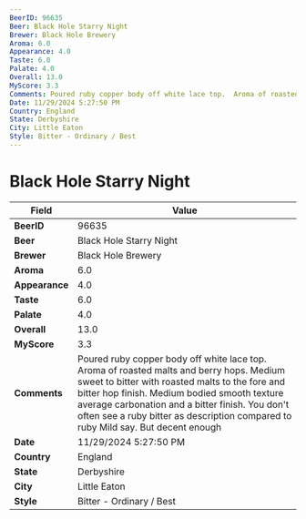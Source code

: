 ```yaml
---
BeerID: 96635
Beer: Black Hole Starry Night
Brewer: Black Hole Brewery
Aroma: 6.0
Appearance: 4.0
Taste: 6.0
Palate: 4.0
Overall: 13.0
MyScore: 3.3
Comments: Poured ruby copper body off white lace top.  Aroma of roasted malts and berry hops.  Medium sweet to bitter with roasted malts to the fore and bitter hop finish. Medium bodied smooth texture average carbonation and a bitter finish.  You don't often see a ruby bitter as description compared to ruby Mild say. But decent enough
Date: 11/29/2024 5:27:50 PM
Country: England
State: Derbyshire
City: Little Eaton
Style: Bitter - Ordinary / Best
---
```


# Black Hole Starry Night

| Field         | Value |
|---------------|-------|
| **BeerID** | 96635 |
| **Beer** | Black Hole Starry Night |
| **Brewer** | Black Hole Brewery |
| **Aroma** | 6.0 |
| **Appearance** | 4.0 |
| **Taste** | 6.0 |
| **Palate** | 4.0 |
| **Overall** | 13.0 |
| **MyScore** | 3.3 |
| **Comments** | Poured ruby copper body off white lace top.  Aroma of roasted malts and berry hops.  Medium sweet to bitter with roasted malts to the fore and bitter hop finish. Medium bodied smooth texture average carbonation and a bitter finish.  You don't often see a ruby bitter as description compared to ruby Mild say. But decent enough  |
| **Date** | 11/29/2024 5:27:50 PM |
| **Country** | England |
| **State** | Derbyshire |
| **City** | Little Eaton |
| **Style** | Bitter - Ordinary / Best |

